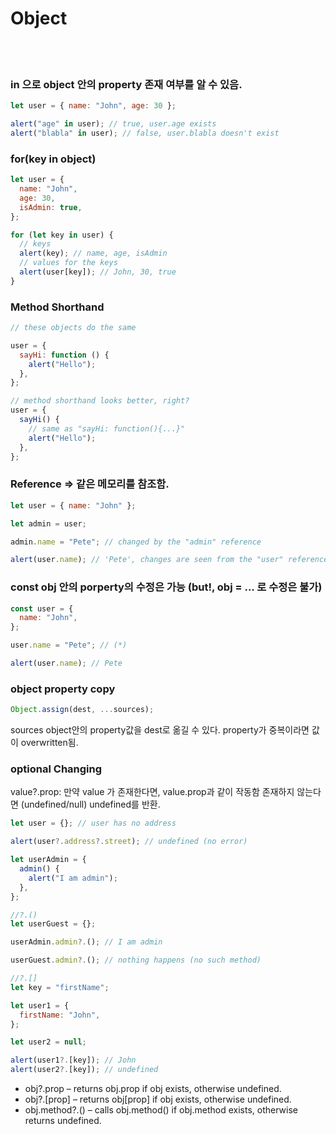 # Object

<br></br>

### in 으로 object 안의 property 존재 여부를 알 수 있음.

```js
let user = { name: "John", age: 30 };

alert("age" in user); // true, user.age exists
alert("blabla" in user); // false, user.blabla doesn't exist
```

### for(key in object)

```js
let user = {
  name: "John",
  age: 30,
  isAdmin: true,
};

for (let key in user) {
  // keys
  alert(key); // name, age, isAdmin
  // values for the keys
  alert(user[key]); // John, 30, true
}
```

### Method Shorthand

```js
// these objects do the same

user = {
  sayHi: function () {
    alert("Hello");
  },
};

// method shorthand looks better, right?
user = {
  sayHi() {
    // same as "sayHi: function(){...}"
    alert("Hello");
  },
};
```

### Reference => 같은 메모리를 참조함.

```js
let user = { name: "John" };

let admin = user;

admin.name = "Pete"; // changed by the "admin" reference

alert(user.name); // 'Pete', changes are seen from the "user" reference
```

### const obj 안의 porperty의 수정은 가능 (but!, obj = ... 로 수정은 불가)

```js
const user = {
  name: "John",
};

user.name = "Pete"; // (*)

alert(user.name); // Pete
```

### object property copy

```js
Object.assign(dest, ...sources);
```

sources object안의 property값을 dest로 옮길 수 있다.
property가 중복이라면 값이 overwritten됨.

### optional Changing

value?.prop:
만약 value 가 존재한다면, value.prop과 같이 작동함
존재하지 않는다면 (undefined/null) undefined를 반환.

```js
let user = {}; // user has no address

alert(user?.address?.street); // undefined (no error)

let userAdmin = {
  admin() {
    alert("I am admin");
  },
};

//?.()
let userGuest = {};

userAdmin.admin?.(); // I am admin

userGuest.admin?.(); // nothing happens (no such method)

//?.[]
let key = "firstName";

let user1 = {
  firstName: "John",
};

let user2 = null;

alert(user1?.[key]); // John
alert(user2?.[key]); // undefined
```

- obj?.prop – returns obj.prop if obj exists, otherwise undefined.
- obj?.[prop] – returns obj[prop] if obj exists, otherwise undefined.
- obj.method?.() – calls obj.method() if obj.method exists, otherwise returns undefined.
